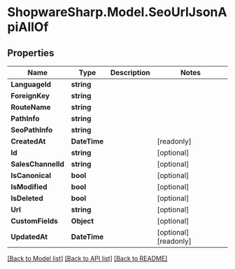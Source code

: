 # ShopwareSharp.Model.SeoUrlJsonApiAllOf

## Properties

Name | Type | Description | Notes
------------ | ------------- | ------------- | -------------
**LanguageId** | **string** |  | 
**ForeignKey** | **string** |  | 
**RouteName** | **string** |  | 
**PathInfo** | **string** |  | 
**SeoPathInfo** | **string** |  | 
**CreatedAt** | **DateTime** |  | [readonly] 
**Id** | **string** |  | [optional] 
**SalesChannelId** | **string** |  | [optional] 
**IsCanonical** | **bool** |  | [optional] 
**IsModified** | **bool** |  | [optional] 
**IsDeleted** | **bool** |  | [optional] 
**Url** | **string** |  | [optional] 
**CustomFields** | **Object** |  | [optional] 
**UpdatedAt** | **DateTime** |  | [optional] [readonly] 

[[Back to Model list]](../../README.md#documentation-for-models) [[Back to API list]](../../README.md#documentation-for-api-endpoints) [[Back to README]](../../README.md)

